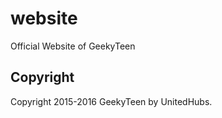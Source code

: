 # website
Official Website of GeekyTeen

## Copyright

Copyright 2015-2016 GeekyTeen by UnitedHubs.
